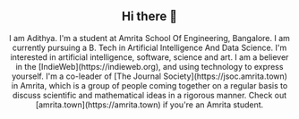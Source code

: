 <h2 align="center">
Hi there 👋
</h2>
<p align="center">
I am Adithya. I'm a student at Amrita School Of Engineering, Bangalore. I am currently pursuing a B. Tech in Artificial Intelligence And Data Science. 
I'm interested in artificial intelligence, software, science and art.
I am a believer in the [IndieWeb](https://indieweb.org), and using technology to express yourself.
I'm a co-leader of [The Journal Society](https://jsoc.amrita.town) in Amrita, which is a group of people coming together on a regular basis to discuss scientific and mathematical ideas in a rigorous manner.
Check out [amrita.town](https://amrita.town) if you're an Amrita student.
</p>
